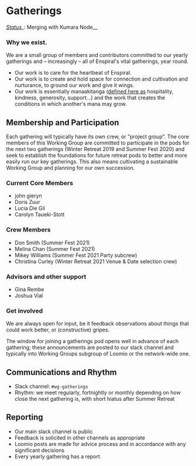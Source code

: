 # Gatherings

[_Status_](https://docs.google.com/document/d/1RQrZE_9iw0ewIj7UCvC7SBLCziYwfi13vM5FbRDBCx4/edit?usp=sharing)_: Merging with Kumara Node__

### Why we exist.

We are a small group of members and contributors committed to our yearly gatherings and – increasingly – all of Enspiral's vital gatherings, year round.

* Our work is to care for the heartbeat of Enspiral.
* Our work is to create and hold space for connection and cultivation and nurturance, to ground our work and give it wings.
* Our work is essentially manaakitanga \([defined here as](https://maoridictionary.co.nz/search?idiom=&phrase=&proverb=&loan=&histLoanWords=&keywords=manaakitanga) hospitality, kindness, generosity, support…\) and the work that creates the conditions in which another's mana may grow.

## Membership and Participation

Each gathering will typically have its own crew, or "project group". The core members of this Working Group are committed to participate in the pods for the next two gatherings \(Winter Retreat 2019 and Summer Fest 2020\) and seek to establish the foundations for future retreat pods to better and more easily run our key gatherings. This also means cultivating a sustainable Working Group and planning for our own succession.

### Current Core Members

* john gieryn
* Doris Zuur
* Lucia Die Gil
* Carolyn Taueki-Stott

### Crew Members

* Don Smith \(Summer Fest 2021\)
* Melina Chan \(Summer Fest 2021\)
* Mikey Williams \(Summer Fest 2021 Party subcrew\)
* Christina Curley \(Winter Retreat 2021 Venue & Date selection crew\)

### Advisors and other support

* Gina Rembe
* Joshua Vial

### Get involved

We are always open for input, be it feedback observations about things that could work better, or \(constructive\) gripes.

The window for joining a gatherings pod opens well in advance of each gathering; these announcements are posted to our slack channel and typically into Working Groups subgroup of Loomio or the network-wide one.

## Communications and Rhythm

* Slack channel: `#wg-gatherings`
* Rhythm: we meet regularly, fortnightly or monthly depending on how close the next gathering is, with short hiatus after Summer Retreat

## Reporting

* Our main slack channel is public
* Feedback is solicited in other channels as appropriate
* Loomio posts are made for advice process and in accordance with any significant decisions
* Every yearly gathering has a report

